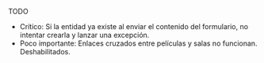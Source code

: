 TODO

- Crítico: Si la entidad ya existe al enviar el contenido del formulario, no intentar crearla y lanzar una excepción.
- Poco importante: Enlaces cruzados entre películas y salas no funcionan. Deshabilitados.
